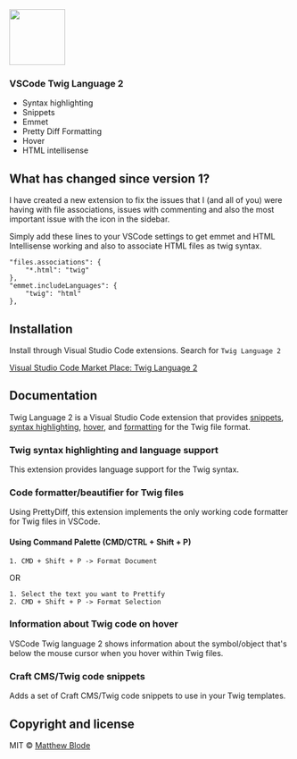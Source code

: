 <a href="https://marketplace.visualstudio.com/items?itemName=mblode.twig-language-2">
  <img src="https://github.com/mblode/vscode-twig-language-2/blob/master/images/icon.png?raw=true" alt="" width=100 height=100>
</a>

### VSCode Twig Language 2

* Syntax highlighting
* Snippets
* Emmet
* Pretty Diff Formatting
* Hover
* HTML intellisense

## What has changed since version 1?

I have created a new extension to fix the issues that I (and all of you) were having with file associations, issues with commenting and also the most important issue with the icon in the sidebar.

Simply add these lines to your VSCode settings to get emmet and HTML Intellisense working and also to associate HTML files as twig syntax.

```
"files.associations": {
    "*.html": "twig"
},
"emmet.includeLanguages": {
    "twig": "html"
},
```

## Installation

Install through Visual Studio Code extensions. Search for `Twig Language 2`

[Visual Studio Code Market Place: Twig Language 2](https://marketplace.visualstudio.com/items?itemName=mblode.twig-language-2)

## Documentation

Twig Language 2 is a Visual Studio Code extension that provides [snippets](), [syntax highlighting](), [hover](), and [formatting]() for the Twig file format.

### Twig syntax highlighting and language support

This extension provides language support for the Twig syntax.

### Code formatter/beautifier for Twig files

Using PrettyDiff, this extension implements the only working code formatter for Twig files in VSCode.

#### Using Command Palette (CMD/CTRL + Shift + P)

```
1. CMD + Shift + P -> Format Document
```

OR

```
1. Select the text you want to Prettify
2. CMD + Shift + P -> Format Selection
```

### Information about Twig code on hover

VSCode Twig language 2 shows information about the symbol/object that's below the mouse cursor when you hover within Twig files.

### Craft CMS/Twig code snippets

Adds a set of Craft CMS/Twig code snippets to use in your Twig templates.

## Copyright and license

MIT © [Matthew Blode](https://matthewblode.com)
